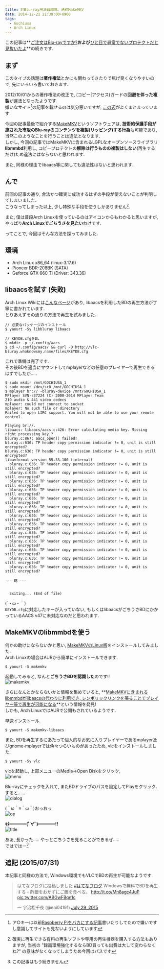 ```yaml
---
title: 対Blu-ray用決戦部隊、通称MakeMKV
date: 2014-12-21 21:39:00+0900
tags:
  - Gochiusa
  - Arch Linux
---
```


この記事は**[ご注文はBlu-rayですか?](/blog/2014/12/19/gochiusa_blu_ray_photo_review/)**および**[ひと目で尋常でないプロテクトだと見抜いたよ](/blog/2014/12/20/fu_k_power_dvd/)**の続きです.

## まず

このタイプの話題は**著作権法**とかにも関わってきたりで焦げ臭くなりやすいので, 先にいろいろ書いておきます.

2012/10/01からの著作権法の改正で, (コピー|アクセス)ガードの**回避を伴った複製**が違法となったようです.  
嫌いなサイト[^1]の記事を載せるのは気分悪いですが, [この辺](http://weekly.ascii.jp/elem/000/000/110/110332/)がよくまとまっています.

今回の記事最後で紹介する[MakeMKV](http://www.makemkv.com/)というソフトウェアは, **技術的保護手段が施された市販のBlu-rayのコンテンツを複製(リッピング)する行為**も可能であり, 当然このようなことを行うことは違法となります.  
しかし, 今回の記事ではMakeMKVに含まれるLGPLなオープンソースライブラリ**libmmbd**利用し, コピープロテクトの**解除は行うものの複製はしない**(再生するだけ)ため違法にはならないと思われます.

また, 同様の理由でlibaacs等に関しても違法性はないと思われます.

## んで

前回の記事の通り, 合法かつ確実に成功するはずの手段が使えないことが判明してしまいました.  
こうなってしまった以上, 少し特殊な手段を使うしかありません[^2].

また, 僕は普段Arch Linuxを使っているのはアイコンからもわかると思いますが, やっぱり**Arch Linuxでごちうさを見たい**わけです.

ってことで, 今回はそんな方法を探ってみました.

<!--more-->

## 環境

* Arch Linux x86\_64 (linux-3.17.6)
* Pioneer BDR-208BK (SATA)
* Geforce GTX 660 Ti (Driver: 343.36)

## libaacsを試す (失敗)

Arch Linux Wikiには[こんなページ](https://wiki.archlinux.org/index.php/BluRay)があり, libaacsを利用したBDの再生方法が丁寧に書かれています.  
とりあえずその通りの方法で再生を試みました.

```
// 必要なパッケージのインストール
$ yaourt -Sy libbluray libaacs

// KEYDB.cfgをDL
$ mkdir -p ~/.config/aacs
$ cd ~/.config/aacs/ && curl -O http://vlc-bluray.whoknowsmy.name/files/KEYDB.cfg
```

これで準備は完了です.  
その後BDを適当にマウントしてmplayerなどの任意のプレイヤーで再生できるはずでしたが.....

```
$ sudo mkdir /mnt/GOCHIUSA_1
$ sudo mount /dev/sr0 /mnt/GOCHIUSA_1
$ mplayer br:// -bluray-device /mnt/GOCHIUSA_1
MPlayer SVN-r37224 (C) 2000-2014 MPlayer Team
210 audio & 441 video codecs
mplayer: could not connect to socket
mplayer: No such file or directory
Failed to open LIRC support. You will not be able to use your remote control.

Playing br://.
libaacs: libaacs/aacs.c:426: Error calculating media key. Missing right processing key ?
bluray.c:867: aacs_open() failed!
bluray.c:636: TP header copy permission indicator != 0, unit is still encrypted?
bluray.c:636: TP header copy permission indicator != 0, unit is still encrypted?
libavformat version 55.33.100 (internal)
  bluray.c:636: TP header copy permission indicator != 0, unit is still encrypted?
  bluray.c:636: TP header copy permission indicator != 0, unit is still encrypted?
  bluray.c:636: TP header copy permission indicator != 0, unit is still encrypted?
  bluray.c:636: TP header copy permission indicator != 0, unit is still encrypted?
  bluray.c:636: TP header copy permission indicator != 0, unit is still encrypted?
  bluray.c:636: TP header copy permission indicator != 0, unit is still encrypted?
  bluray.c:636: TP header copy permission indicator != 0, unit is still encrypted?
  bluray.c:636: TP header copy permission indicator != 0, unit is still encrypted?
  bluray.c:636: TP header copy permission indicator != 0, unit is still encrypted?
  bluray.c:636: TP header copy permission indicator != 0, unit is still encrypted?
  bluray.c:636: TP header copy permission indicator != 0, unit is still encrypted?
  bluray.c:636: TP header copy permission indicator != 0, unit is still encrypted?
  bluray.c:636: TP header copy permission indicator != 0, unit is still encrypted?

--- 略 ---


  Exiting... (End of file)
```

(´・ω・｀)  
`KEYDB.cfg`に対応したキーが入っていない, もしくはlibaacsがごちうさBDにかかっているAACS v47に未対応なのだと思われます.
## MakeMKVのlibmmbdを使う

何かの助けにならないかと思い, [MakeMKVのLinux版](http://www.makemkv.com/forum2/viewtopic.php?f=3&t=224)をインストールしてみました.  
Arch Linuxの場合はAURから簡単にインストールできます.

```
$ yaourt -S makemkv
```

起動してみると, なんと**ごちうさBDを認識した**のです!!  
![makemkv](https://lh4.googleusercontent.com/-BQH3ACxvq3U/VJa16KpZqUI/AAAAAAAAD1U/BnqS5swRvfs/s640/Screenshot%2520from%25202014-12-21%252020%253A57%253A54.png)

さらになんとかならないかと情報を集めていると, **[MakeMKVに含まれるlibmmbdがlibaacsの代わりに利用でき, シンボリックリンクを張ることでプレイヤー等で再生が可能になる](http://www.makemkv.com/forum2/viewtopic.php?f=3&t=7009)**という情報を発見!  
しかも, Arch LinuxではAURで公開もされているようです.

早速インストール.

```
$ yaourt -S makemkv-libaacs
```

また, BDを再生するにあたって個人的なお気に入りプレイヤーであるmplayer及びgnome-mplayerでは色々つらいものがあったため, vlcをインストールしました.

```
$ yaourt -Sy vlc
```

vlcを起動し, 上部メニューのMedia-\>Open Diskをクリック,  
![menu](https://lh6.googleusercontent.com/-ygC-xWkeAa4/VJa7foJtIqI/AAAAAAAAD1w/aXxNyy_KMmY/s800/menu.png)

Blu-rayにチェックを入れて, またBDドライブのパスを設定してPlayをクリック.  
すると......  
![dialog](https://lh3.googleusercontent.com/-SM-srYEznMg/VJa7fvUS40I/AAAAAAAAD10/bDM3z3RLK78/s800/Screenshot%2520from%25202014-12-21%252021%253A16%253A31.png)

(＾ω＾≡＾ω＾)おっおっ  
![op](https://lh3.googleusercontent.com/-JijMeiq2cJs/VJa7eHYY4II/AAAAAAAAD1s/6-BIo0XGE_I/s640/Screenshot%2520from%25202014-12-21%252021%253A19%253A08.png)

**ｷﾀ━━━━(ﾟ∀ﾟ)━━━━!!**  
![title](https://lh6.googleusercontent.com/-DgJPUivZ3uE/VJa7yRqWidI/AAAAAAAAD18/UGmTK0O76yw/s640/IMG_2638.JPG)

あぁ, 長かった..... やっとごちうさを見ることができるぜ.....  
ではではー[^3]

## 追記 (2015/07/31)

本記事と同様の方法で, Windows環境でもVLCでBDの再生が可能なようです.

<blockquote class="twitter-tweet tw-align-center" lang="en"><p lang="ja" dir="ltr">はてなブログに投稿しました <a href="https://twitter.com/hashtag/%E3%81%AF%E3%81%A6%E3%81%AA%E3%83%96%E3%83%AD%E3%82%B0?src=hash">#はてなブログ</a>&#10;Windowsで無料でBDを再生する - 酢飯をおかずにご飯を食べる。&#10;<a href="http://t.co/Mn8agc4JuP">http://t.co/Mn8agc4JuP</a> <a href="http://t.co/ABGwFBqn1c">pic.twitter.com/ABGwFBqn1c</a></p>&mdash; 宇治松千夜 (@eai04191) <a href="https://twitter.com/eai04191/status/626281660607168512">July 29, 2015</a></blockquote>
<script async src="//platform.twitter.com/widgets.js" charset="utf-8"></script>

[^1]: ア○キーは以前[Raspberry Piをバカにする記事](http://weekly.ascii.jp/elem/000/000/140/140621/)書いたりしてたので嫌いですし意識してサイトも見ないようにしています
[^2]: 確実に再生できる有料の再生ソフトや専用の再生機器を購入する方法もありますが, 当初の "録画環境強化するならBD買っても出費は大して変わらなくね?" の意味がなくなってしまうため今回はパスです
[^3]: この記事はもう続きません
